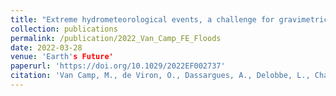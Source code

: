 ```yaml
---
title: "Extreme hydrometeorological events, a challenge for gravimetric and seismology networks"
collection: publications
permalink: /publication/2022_Van_Camp_FE_Floods
date: 2022-03-28
venue: 'Earth's Future'
paperurl: 'https://doi.org/10.1029/2022EF002737'
citation: 'Van Camp, M., de Viron, O., Dassargues, A., Delobbe, L., Chanard, K., & Gobron, K. (2022). &quot;Extreme hydrometeorological events, a challenge for gravimetric and seismology networks.&quot; <i>Earth's Future</i>. 10(4).'
---
```

